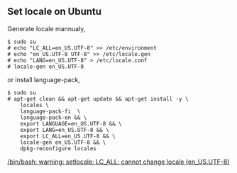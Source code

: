 ## Set locale on Ubuntu

Generate locale mannualy,

```
$ sudo su
# echo "LC_ALL=en_US.UTF-8" >> /etc/environment
# echo "en_US.UTF-8 UTF-8" >> /etc/locale.gen
# echo "LANG=en_US.UTF-8" > /etc/locale.conf
# locale-gen en_US.UTF-8
```

or install language-pack,

```
$ sudo su
# apt-get clean && apt-get update && apt-get install -y \
    locales \
    language-pack-fi  \
    language-pack-en && \
    export LANGUAGE=en_US.UTF-8 && \
    export LANG=en_US.UTF-8 && \
    export LC_ALL=en_US.UTF-8 && \
    locale-gen en_US.UTF-8 && \
    dpkg-reconfigure locales
```

[/bin/bash: warning: setlocale: LC_ALL: cannot change locale (en_US.UTF-8)](https://github.com/singularityware/singularity/issues/11)
